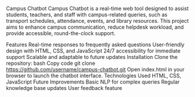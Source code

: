 Campus Chatbot
Campus Chatbot is a real-time web tool designed to assist students, teachers, and staff with campus-related queries, such as transport schedules, attendance, events, and library resources. This project aims to enhance campus communication, reduce helpdesk workload, and provide accessible, round-the-clock support.

Features
Real-time responses to frequently asked questions
User-friendly design with HTML, CSS, and JavaScript
24/7 accessibility for immediate support
Scalable and adaptable to future updates
Installation
Clone the repository:
bash
Copy code
git clone https://github.com/username/campus-chatbot.git
Open index.html in your browser to launch the chatbot interface.
Technologies Used
HTML, CSS, JavaScript
Future Improvements
Basic NLP for complex queries
Regular knowledge base updates
User feedback feature
